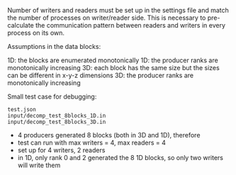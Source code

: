 
Number of writers and readers must be set up in the settings file and match the number of processes on writer/reader side. This is necessary to pre-calculate the communication pattern between readers and writers in every process on its own. 

Assumptions in the data blocks:

  1D: the blocks are enumerated monotonically
  1D: the producer ranks are monotonically increasing
  3D: each block has the same size but the sizes can be different in x-y-z dimensions
  3D: the producer ranks are monotonically increasing


Small test case for debugging:
```
test.json
input/decomp_test_8blocks_1D.in
input/decomp_test_8blocks_3D.in
```
* 4 producers generated 8 blocks (both in 3D and 1D), therefore
* test can run with max writers = 4, max readers = 4
* set up for 4 writers, 2 readers
* in 1D, only rank 0 and 2 generated the 8 1D blocks, so only two writers will write them

